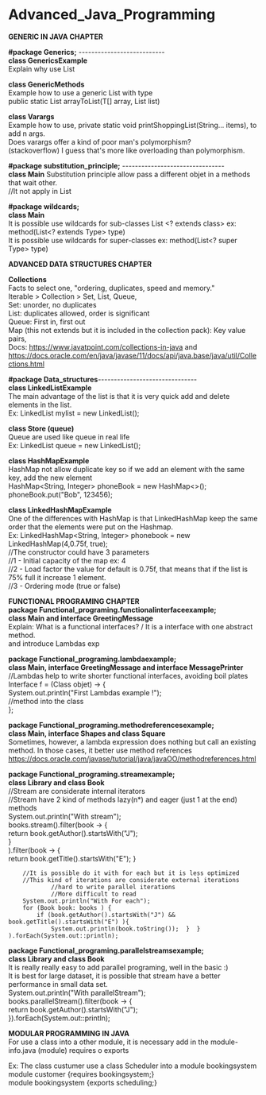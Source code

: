 # Advanced_Java_Programming  
  
**GENERIC IN JAVA CHAPTER**  

**#package Generics;** ---------------------------  
**class GenericsExample**  
Explain why use List<type>  
    
**class GenericMethods**  
Example how to use a generic List with type <T>  
public static <T> List<T> arrayToList(T[] array, List<T> list)  
     
**class Varargs**    
Example how to use, private static void printShoppingList(String... items), to add n args.  
  Does varargs offer a kind of poor man's polymorphism?  
  (stackoverflow) I guess that's more like overloading than polymorphism.  
  
  **#package substitution_principle;**  --------------------------------  
  **class Main** 
  Substitution principle allow pass a different objet in a methods that wait other.  
  //It not apply in List<type>  

**#package wildcards;**  
**class Main**  
It is possible use wildcards for sub-classes List <? extends class> ex: method(List<? extends Type> type)  
It is possible use wildcards for super-classes ex: method(List<? super Type> type)     

**ADVANCED DATA STRUCTURES CHAPTER**   

**Collections**  
Facts to select one, "ordering, duplicates, speed and memory."  
Iterable > Collection > Set, List, Queue,   
  Set: unorder, no duplicates    
  List: duplicates allowed, order is significant  
  Queue: First in, first out    
  Map (this not extends but it is included in the collection pack): Key value pairs,  
  Docs: https://www.javatpoint.com/collections-in-java and https://docs.oracle.com/en/java/javase/11/docs/api/java.base/java/util/Collections.html  
  
  **#package Data_structures**-------------------------------  
  **class LinkedListExample**   
  The main advantage of the list is that it is very quick add and delete elements in the list.  
  Ex: LinkedList<String> mylist  = new LinkedList();  
    
  **class Store (queue)**  
  Queue are used like queue in real life  
   Ex: LinkedList<Customer> queue = new LinkedList();  
  
  **class HashMapExample**  
  HashMap not allow duplicate key so if we add an element with the same key, add the new element  
  HashMap<String, Integer> phoneBook = new HashMap<>();  
  phoneBook.put("Bob", 123456);  
    
  **class LinkedHashMapExample**  
  One of the differences with HashMap is that LinkedHashMap keep the same order that the elements were put on the Hashmap.  
    Ex: LinkedHashMap<String, Integer> phonebook = new LinkedHashMap(4,0.75f, true);  
        //The constructor could have 3 parameters  
        //1 - Initial capacity of the map ex: 4  
        //2 - Load factor the value for default is 0.75f, that means that if the list is 75% full it increase 1 element.  
        //3 - Ordering mode (true or false)  
  
**FUNCTIONAL PROGRAMING CHAPTER**    
**package Functional_programing.functionalinterfaceexample;**  
**class Main and interface GreetingMessage**  
Explain: What is a functional interfaces? / It is a interface with one abstract method.  
and introduce Lambdas exp  
  
**package Functional_programing.lambdaexample;**  
**class Main, interface GreetingMessage and interface MessagePrinter**  
//Lambdas help to write shorter functional interfaces, avoiding boil plates  
   Interface f = (Class objet) -> {  
            System.out.println("First Lambdas example !");  
            //method into the class  
        };   
    
**package Functional_programing.methodreferencesexample;**    
**class Main, interface Shapes and class Square**  
Sometimes, however, a lambda expression does nothing but call an existing method. In those cases, it better use method references  
https://docs.oracle.com/javase/tutorial/java/javaOO/methodreferences.html  

**package Functional_programing.streamexample;**  
**class Library and class Book**  
        //Stream are considerate internal iterators  
        //Stream have 2 kind of methods lazy(n*) and eager (just 1 at the end) methods  
        System.out.println("With stream");  
        books.stream().filter(book -> {  
            return book.getAuthor().startsWith("J");  
                }  
        ).filter(book -> {  
                    return book.getTitle().startsWith("E");  }  
  
        //It is possible do it with for each but it is less optimized  
        //This kind of iterations are considerate external iterations  
                //hard to write parallel iterations  
                //More difficult to read   
        System.out.println("With For each");  
        for (Book book: books ) {  
            if (book.getAuthor().startsWith("J") && book.getTitle().startsWith("E") ){  
                System.out.println(book.toString());  }  }  ).forEach(System.out::println);  

**package Functional_programing.parallelstreamsexample;**  
**class Library and class Book**  
It is really really easy to add parallel programing, well in the basic :)  
It is best for large dataset, it is possible that stream have a better performance in small data set.  
              System.out.println("With parallelStream");  
          books.parallelStream().filter(book -> {  
              return book.getAuthor().startsWith("J");  
          }).forEach(System.out::println);  
          
**MODULAR PROGRAMMING IN JAVA**  
For use a class into a other module, it is necessary add in the module-info.java (module) requires o exports  

Ex: The class custumer use a class Scheduler into a module bookingsystem  
module customer {requires bookingsystem;}  
module bookingsystem {exports scheduling;}  
